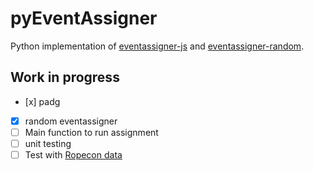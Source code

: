 # pyEventAssigner

Python implementation of [eventassigner-js](https://github.com/Altesmi/eventassigner-js) and [eventassigner-random](https://github.com/Altesmi/eventassigner-random).

## Work in progress

- [x] padg
- [x] random eventassigner
- [ ] Main function to run assignment
- [ ] unit testing
- [ ] Test with [Ropecon data](]https://github.com/ropekonsti/ropecon-2022/)
